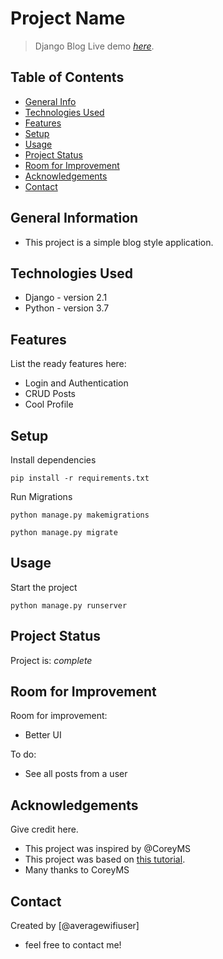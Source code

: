 # Project Name
> Django Blog
> Live demo [_here_](https://www.example.com). <!-- If you have the project hosted somewhere, include the link here. -->

## Table of Contents
* [General Info](#general-information)
* [Technologies Used](#technologies-used)
* [Features](#features)
* [Setup](#setup)
* [Usage](#usage)
* [Project Status](#project-status)
* [Room for Improvement](#room-for-improvement)
* [Acknowledgements](#acknowledgements)
* [Contact](#contact)
<!-- * [License](#license) -->


## General Information
- This project is a simple blog style application.
<!-- You don't have to answer all the questions - just the ones relevant to your project. -->


## Technologies Used
- Django - version 2.1
- Python - version 3.7



## Features
List the ready features here:
- Login and Authentication
- CRUD Posts
- Cool Profile



## Setup
Install dependencies

`pip install -r requirements.txt`

Run Migrations

`python manage.py makemigrations`

`python manage.py migrate`



## Usage
Start the project

`python manage.py runserver`


## Project Status
Project is:  _complete_

## Room for Improvement

Room for improvement:
- Better UI


To do:
- See all posts from a user



## Acknowledgements
Give credit here.
- This project was inspired by @CoreyMS
- This project was based on [this tutorial](https://www.youtube.com/watch?v=UmljXZIypDc).
- Many thanks to CoreyMS

## Contact
Created by [@averagewifiuser]
- feel free to contact me!


